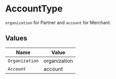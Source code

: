 # AccountType

`organization` for Partner and `account` for Merchant.


## Values

| Name           | Value          |
| -------------- | -------------- |
| `Organization` | organization   |
| `Account`      | account        |